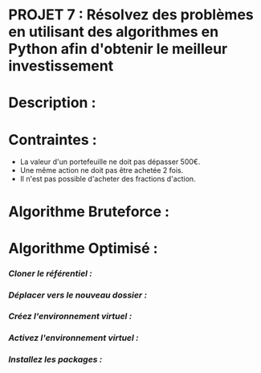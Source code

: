 # PROJET 7 : Résolvez des problèmes en utilisant des algorithmes en Python afin d'obtenir  le meilleur investissement

# Description :

# Contraintes :
* La valeur d'un portefeuille ne doit pas dépasser 500€.
* Une même action ne doit pas être achetée 2 fois.
* Il n'est pas possible d'acheter des fractions d'action.



# Algorithme Bruteforce :

# Algorithme Optimisé :


### **_Cloner le référentiel :_**


###  **_Déplacer vers le nouveau dossier :_**


### **_Créez l'environnement virtuel :_**


### _**Activez l'environnement virtuel :**_


### **_Installez les packages :_**













